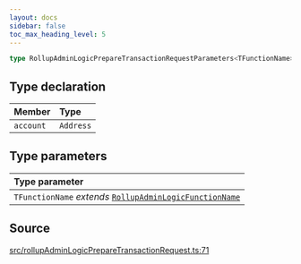 ```yaml
---
layout: docs
sidebar: false
toc_max_heading_level: 5
---
```


```ts
type RollupAdminLogicPrepareTransactionRequestParameters<TFunctionName>: Omit<RollupAdminLogicPrepareFunctionDataParameters<TFunctionName>, "abi"> & object;
```

## Type declaration

| Member | Type |
| :------ | :------ |
| `account` | `Address` |

## Type parameters

| Type parameter |
| :------ |
| `TFunctionName` *extends* [`RollupAdminLogicFunctionName`](RollupAdminLogicFunctionName.md) |

## Source

[src/rollupAdminLogicPrepareTransactionRequest.ts:71](https://github.com/OffchainLabs/arbitrum-orbit-sdk/blob/9d5595a042e42f7d6b9af10a84816c98ea30f330/src/rollupAdminLogicPrepareTransactionRequest.ts#L71)
